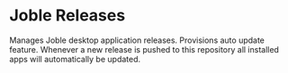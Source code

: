 # Joble Releases

Manages Joble desktop application releases. Provisions auto update feature. Whenever a new release is pushed to this repository all installed apps will automatically be updated.
